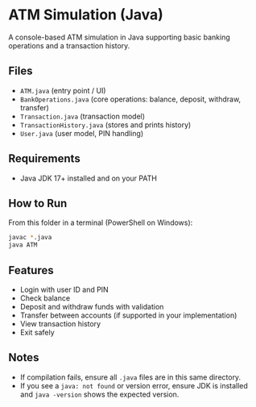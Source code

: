 # ATM Simulation (Java)

A console-based ATM simulation in Java supporting basic banking operations and a transaction history.

## Files
- `ATM.java` (entry point / UI)
- `BankOperations.java` (core operations: balance, deposit, withdraw, transfer)
- `Transaction.java` (transaction model)
- `TransactionHistory.java` (stores and prints history)
- `User.java` (user model, PIN handling)

## Requirements
- Java JDK 17+ installed and on your PATH

## How to Run
From this folder in a terminal (PowerShell on Windows):

```bash
javac *.java
java ATM
```

## Features
- Login with user ID and PIN
- Check balance
- Deposit and withdraw funds with validation
- Transfer between accounts (if supported in your implementation)
- View transaction history
- Exit safely

## Notes
- If compilation fails, ensure all `.java` files are in this same directory.
- If you see a `java: not found` or version error, ensure JDK is installed and `java -version` shows the expected version.

